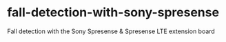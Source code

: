 # fall-detection-with-sony-spresense
Fall detection with the Sony Spresense &amp; Spresense LTE extension board
